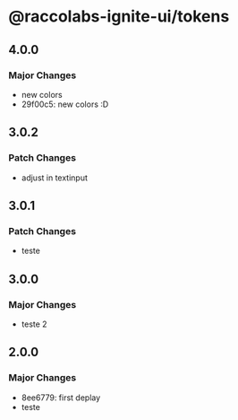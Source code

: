 # @raccolabs-ignite-ui/tokens

## 4.0.0

### Major Changes

- new colors
- 29f00c5: new colors :D

## 3.0.2

### Patch Changes

- adjust in textinput

## 3.0.1

### Patch Changes

- teste

## 3.0.0

### Major Changes

- teste 2

## 2.0.0

### Major Changes

- 8ee6779: first deplay
- teste
